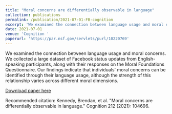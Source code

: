 ```yaml
---
title: "Moral concerns are differentially observable in language"
collection: publications
permalink: /publication/2021-07-01-FB-cognition
excerpt: 'We examined the connection between language usage and moral concerns. We collected a large dataset of Facebook status updates from English-speaking participants, along with their responses on the Moral Foundations Questionnaire. Our findings indicate that individuals&apos; moral concerns can be identified through their language usage, although the strength of this relationship varies across different moral dimensions. '
date: 2021-07-01
venue: 'Cognition '
paperurl: 'https://par.nsf.gov/servlets/purl/10220769'
---
```

We examined the connection between language usage and moral concerns. We collected a large dataset of Facebook status updates from English-speaking participants, along with their responses on the Moral Foundations Questionnaire. Our findings indicate that individuals&apos; moral concerns can be identified through their language usage, although the strength of this relationship varies across different moral dimensions. 

[Download paper here](https://par.nsf.gov/servlets/purl/10220769)

Recommended citation: Kennedy, Brendan, et al. "Moral concerns are differentially observable in language." Cognition 212 (2021): 104696.